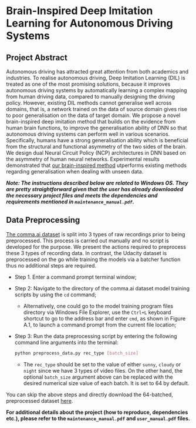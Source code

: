 # Brain-Inspired Deep Imitation Learning for Autonomous Driving Systems

## Project Abstract
Autonomous driving has attracted great attention from both academics and industries. To realise autonomous driving, Deep Imitation Learning (DIL) is treated as one of the most promising solutions, because it improves autonomous driving systems by automatically learning a complex mapping from human driving data, compared to manually designing the driving policy. However, existing DIL methods cannot generalise well across domains, that is, a network trained on the data of source domain gives rise to poor generalisation on the data of target domain. We propose a novel brain-inspired deep imitation method that builds on the evidence from human brain functions, to improve the generalisation ability of DNN so that autonomous driving systems can perform well in various scenarios. Specifically, humans have a strong generalisation ability which is beneficial from the structural and functional asymmetry of the two sides of the brain. We design dual Neural Circuit Policy (NCP) architectures in DNN based on the asymmetry of human neural networks. Experimental results demonstrated that [our brain-inspired method](https://doi.org/10.1016/j.simpa.2021.100165) utperforms existing methods regarding generalisation when dealing with unseen data.

***Note: The instructions described below are related to Windows OS. They are pretty straightforward given that the user has already downloaded the necessary project files and meets the dependencies and requirements mentioned in `maintenance_manual.pdf`.***

## Data Preprocessing
[The comma.ai dataset](https://archive.org/download/comma-dataset) is split into 3 types of raw recordings prior
to being preprocessed. This process is carried out manually and no script is developed for the
purpose. We present the actions required to preprocess these 3 types of recording data. In contrast,
the Udacity dataset is preprocessed on the go while training the models via a batcher function thus
no additional steps are required.

- Step 1. Enter a command prompt terminal window;

- Step 2: Navigate to the directory of the comma.ai dataset model training scripts by using the `cd` command; 
   - Alternatively, one could go to the model training program files directory via Windows File Explorer, use the `Ctrl+L` keyboard shortcut to go to the address bar and enter `cmd`, as shown in Figure A.1, to launch a command prompt from the current file location;

- Step 3: Run the data preprocessing script by entering the following command line arguments
into the terminal:

    ```bash
    python preprocess_data.py rec_type [batch_size]
    ```
  - The `rec_type` should be set to the value of either `sunny`, `cloudy` or `night` since we have 3 types of video files. On the other hand, the optional `batch_size` argument above can be replaced with the desired numerical size value of each batch. It is set to 64 by default.

You can skip the above steps and directly download the 64-batched, preprocessed dataset [here](https://archive.org/details/imitation_learning_files).

**For additional details about the project (how to reproduce, dependencies etc.), please refer to the `maintenance_manual.pdf` and `user_manual.pdf` files.**

